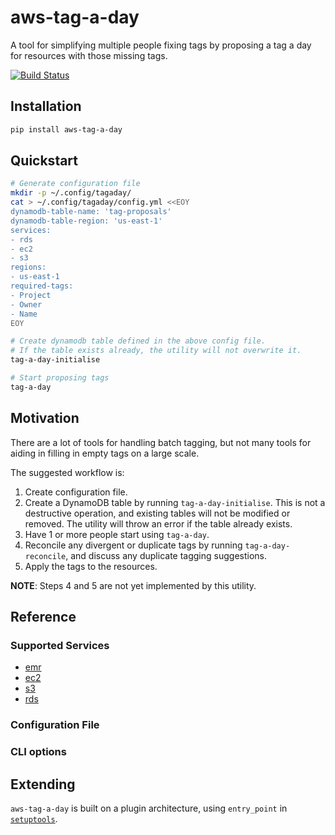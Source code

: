 # aws-tag-a-day
A tool for simplifying multiple people fixing tags by proposing a tag a day for resources with those missing tags.

[![Build Status](https://travis-ci.com/bliseng/aws-tag-a-day.svg?branch=master)](https://travis-ci.com/bliseng/aws-tag-a-day)

## Installation

```bash
pip install aws-tag-a-day
```

## Quickstart

```bash
# Generate configuration file
mkdir -p ~/.config/tagaday/
cat > ~/.config/tagaday/config.yml <<EOY
dynamodb-table-name: 'tag-proposals'
dynamodb-table-region: 'us-east-1'
services:
- rds
- ec2
- s3
regions:
- us-east-1
required-tags:
- Project
- Owner
- Name
EOY

# Create dynamodb table defined in the above config file.
# If the table exists already, the utility will not overwrite it.
tag-a-day-initialise

# Start proposing tags
tag-a-day

```

## Motivation
There are a lot of tools for handling batch tagging, but not many tools for aiding in filling in empty tags on a large scale.

The suggested workflow is:

1. Create configuration file.
2. Create a DynamoDB table by running `tag-a-day-initialise`. This is not a destructive operation, and existing tables will not be modified or removed. The utility will throw an error if the table already exists.
3. Have 1 or more people start using `tag-a-day`.
4. Reconcile any divergent or duplicate tags by running `tag-a-day-reconcile`, and discuss any duplicate tagging suggestions.
5. Apply the tags to the resources.

__NOTE__: Steps 4 and 5 are not yet implemented by this utility.

## Reference

### Supported Services

 - [emr](./tag_a_day/services/emr.py)
 - [ec2](./tag_a_day/services/ec2.py)
 - [s3](./tag_a_day/services/s3.py)
 - [rds](./tag_a_day/services/rds.py)

### Configuration File

### CLI options

## Extending
`aws-tag-a-day` is built on a plugin architecture, using `entry_point` in [`setuptools`](https://setuptools.readthedocs.io/en/latest/setuptools.html).
